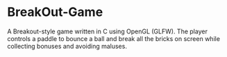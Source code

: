 # BreakOut-Game
A Breakout-style game written in C using OpenGL (GLFW).   The player controls a paddle to bounce a ball and break all the bricks on screen while collecting bonuses and avoiding maluses. 

